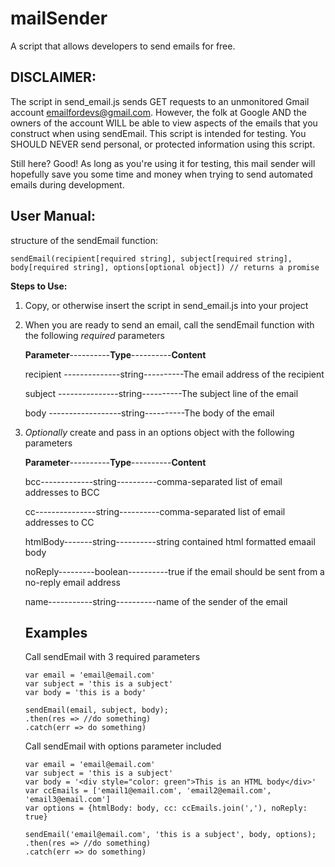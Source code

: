 # mailSender
A script that allows developers to send emails for free.

 ## DISCLAIMER:
 The script in send_email.js sends GET requests to an unmonitored Gmail account emailfordevs@gmail.com. However, the folk at Google AND the owners of the account WILL be able to view aspects of the emails that you construct when using sendEmail. This script is intended for testing. You SHOULD NEVER send personal, or protected information using this script.

Still here? Good! As long as you're using it for testing, this mail sender will hopefully save you some time and money when trying to send automated emails during development.

## User Manual:

structure of the sendEmail function:

`sendEmail(recipient[required string], subject[required string], body[required string], options[optional object])
// returns a promise`

**Steps to Use:** 
1. Copy, or otherwise insert the script in send_email.js into your project
2. When you are ready to send an email, call the sendEmail function with the following *required* parameters

    **Parameter**----------**Type**----------**Content**
    
      recipient --------------string----------The email address of the recipient
      
      subject ---------------string----------The subject line of the email
      
      body ------------------string----------The body of the email
      
  3. *Optionally* create and pass in an options object with the following parameters
  
      **Parameter**----------**Type**----------**Content**
      
      bcc-------------string----------comma-separated list of email addresses to BCC
      
      cc---------------string----------comma-separated list of email addresses to CC
      
      htmlBody-------string----------string contained html formatted emaail body
      
      noReply---------boolean----------true if the email should be sent from a no-reply email address
      
      name-----------string----------name of the sender of the email
      
      
      ## Examples
      
      Call sendEmail with 3 required parameters
      ```
      var email = 'email@email.com'
      var subject = 'this is a subject'
      var body = 'this is a body'
      
      sendEmail(email, subject, body);
      .then(res => //do something)
      .catch(err => do something)
      ```
      Call sendEmail with options parameter included
      
      ```
      var email = 'email@email.com'
      var subject = 'this is a subject'
      var body = '<div style="color: green">This is an HTML body</div>'
      var ccEmails = ['email1@email.com', 'email2@email.com', 'email3@email.com']
      var options = {htmlBody: body, cc: ccEmails.join(','), noReply: true}      
      
      sendEmail('email@email.com', 'this is a subject', body, options);
      .then(res => //do something)
      .catch(err => do something)
      ```
